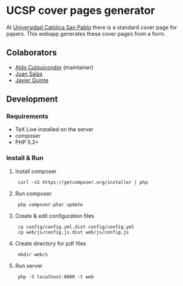 # UCSP cover pages generator

At [Universidad Católica San Pablo](http://ucsp.edu.pe) there is a standard cover page for papers. This webapp generates these cover
pages from a form.

## Colaborators

- [Aldo Culquicondor](https://github.com/alculquicondor) (maintainer)
- [Juan Salas](https://github.com/ratasxy)
- [Javier Quinte](https://github.com/jaqus)

## Development

### Requirements

- TeX Live installed on the server
- composer
- PHP 5.3+

### Install & Run

1. Install composer

        curl -sS https://getcomposer.org/installer | php

2. Run composer

        php composer.phar update

3. Create & edit configuration files

        cp config/config.yml.dist config/config.yml
        cp web/js/config.js.dist web/js/config.js

4. Create directory for pdf files

        mkdir web/s

4. Run server

        php -S localhost:8000 -t web
